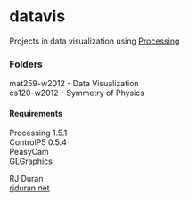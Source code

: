 datavis
==============

Projects in data visualization using [Processing](http://processing.org)  

### Folders

mat259-w2012 - Data Visualization  
cs120-w2012 - Symmetry of Physics

#### Requirements  

Processing 1.5.1   
ControlP5 0.5.4  
PeasyCam   
GLGraphics  

RJ Duran  
[rjduran.net](http://rjduran.net)
